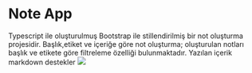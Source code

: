 # Note App
Typescript ile oluşturulmuş Bootstrap ile stillendirilmiş bir not oluşturma projesidir. Başlık,etiket ve içeriğe göre not oluşturma; oluşturulan notları başlık ve etikete göre filtreleme özelliği bulunmaktadır. Yazılan içerik markdown destekler
![](note-app.gif)
